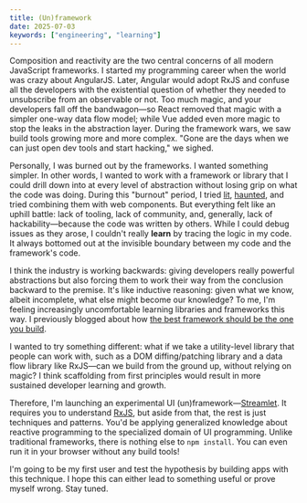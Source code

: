 ```yaml
---
title: (Un)framework
date: 2025-07-03
keywords: ["engineering", "learning"]
---
```


Composition and reactivity are the two central concerns of all modern JavaScript frameworks. I started my programming career when the world was crazy about AngularJS. Later, Angular would adopt RxJS and confuse all the developers with the existential question of whether they needed to unsubscribe from an observable or not. Too much magic, and your developers fall off the bandwagon—so React removed that magic with a simpler one-way data flow model; while Vue added even more magic to stop the leaks in the abstraction layer. During the framework wars, we saw build tools growing more and more complex. "Gone are the days when we can just open dev tools and start hacking," we sighed.

Personally, I was burned out by the frameworks. I wanted something simpler. In other words, I wanted to work with a framework or library that I could drill down into at every level of abstraction without losing grip on what the code was doing. During this "burnout" period, I tried [lit](https://lit.dev/), [haunted](https://github.com/matthewp/haunted), and tried combining them with web components. But everything felt like an uphill battle: lack of tooling, lack of community, and, generally, lack of hackability—because the code was written by others. While I could debug issues as they arose, I couldn't really **learn** by tracing the logic in my code. It always bottomed out at the invisible boundary between my code and the framework's code.

I think the industry is working backwards: giving developers really powerful abstractions but also forcing them to work their way from the conclusion backward to the premise. It's like inductive reasoning: given what we know, albeit incomplete, what else might become our knowledge? To me, I'm feeling increasingly uncomfortable learning libraries and frameworks this way. I previously blogged about how [the best framework should be the one you build](./20250607-grammar-of-independence.md).

I wanted to try something different: what if we take a utility-level library that people can work with, such as a DOM diffing/patching library and a data flow library like RxJS—can we build from the ground up, without relying on magic? I think scaffolding from first principles would result in more sustained developer learning and growth.

Therefore, I'm launching an experimental UI (un)framework—[Streamlet](./20250703-streamlet.md). It requires you to understand [RxJS](https://rxjs.dev/), but aside from that, the rest is just techniques and patterns. You'd be applying generalized knowledge about reactive programming to the specialized domain of UI programming. Unlike traditional frameworks, there is nothing else to `npm install`. You can even run it in your browser without any build tools!

I'm going to be my first user and test the hypothesis by building apps with this technique. I hope this can either lead to something useful or prove myself wrong. Stay tuned.

